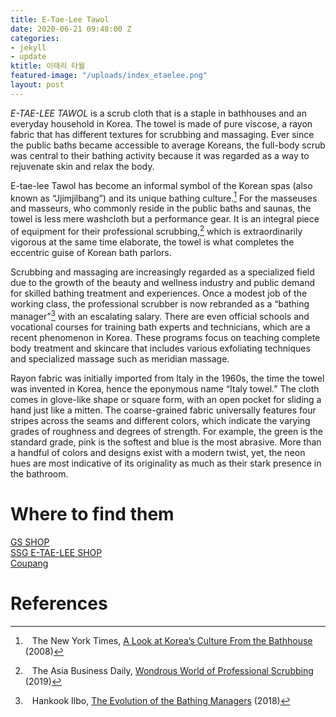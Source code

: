 ```yaml
---
title: E-Tae-Lee Tawol
date: 2020-06-21 09:48:00 Z
categories:
- jekyll
- update
ktitle: 이태리 타월
featured-image: "/uploads/index_etaelee.png"
layout: post
---
```


*E-TAE-LEE TAWOL* is a scrub cloth that is a staple in bathhouses and an everyday household in Korea. The towel is made of pure viscose, a rayon fabric that has different textures for scrubbing and massaging. Ever since the public baths became accessible to average Koreans, the full-body scrub was central to their bathing activity because it was regarded as a way to rejuvenate skin and relax the body.

E-tae-lee Tawol has become an informal symbol of the Korean spas (also known as “Jjimjilbang”) and its unique bathing culture.[^1] For the masseuses and masseurs, who commonly reside in the public baths and saunas, the towel is less mere washcloth but a performance gear. It is an integral piece of equipment for their professional scrubbing,[^2] which is extraordinarily vigorous at the same time elaborate, the towel is what completes the eccentric guise of Korean bath parlors.

Scrubbing and massaging are increasingly regarded as a specialized field due to the growth of the beauty and wellness industry and public demand for skilled bathing treatment and experiences. Once a modest job of the working class, the professional scrubber is now rebranded as a “bathing manager”[^3] with an escalating salary. There are even official schools and vocational courses for training bath experts and technicians, which are a recent phenomenon in Korea. These programs focus on teaching complete body treatment and skincare that includes various exfoliating techniques and specialized massage such as meridian massage.

Rayon fabric was initially imported from Italy in the 1960s, the time the towel was invented in Korea, hence the eponymous name “Italy towel.” The cloth comes in glove-like shape or square form, with an open pocket for sliding a hand just like a mitten. The coarse-grained fabric universally features four stripes across the seams and different colors, which indicate the varying grades of roughness and degrees of strength. For example, the green is the standard grade, pink is the softest and blue is the most abrasive. More than a handful of colors and designs exist with a modern twist, yet, the neon hues are most indicative of its originality as much as their stark presence in the bathroom.

# Where to find them
[GS SHOP](https://www.gsshop.com/shop/search/main.gs?tq=이태리타올&lseq=399079)  
[SSG E-TAE-LEE SHOP](http://www.ssg.com/plan/planShop.ssg?dispCmptId=6000279419)  
[Coupang](https://www.coupang.com/vp/products/69681360?itemId=233326000&vendorItemId=3318733315&q=정준산업요술때밀이장갑&itemsCount=36&searchId=d27040ce3e234b39afb1e588720cf566&rank=16&isAddedCart=)



# References
[^1]: &ensp; The New York Times, [A Look at Korea’s Culture From the Bathhouse](https://www.nytimes.com/2014/02/09/travel/a-look-at-koreas-culture-from-the-bathhouse.html) (2008)
[^2]: &ensp; The Asia Business Daily, [Wondrous World of Professional Scrubbing](https://www.asiae.co.kr/article/2019032119010449140) (2019)
[^3]: &ensp; Hankook Ilbo, [The Evolution of the Bathing Managers](https://www.hankookilbo.com/News/Read/201802101873970221) (2018)